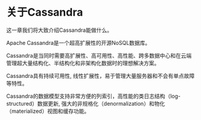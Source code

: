 # 关于Cassandra

这一章我们将大致介绍Cassandra能做什么。

Apache Cassandra是一个超高扩展性的开源NoSQL数据库。

Cassandra是当同时需要高扩展性、高可用性、高性能、跨多数据中心和在云端管理超大量结构化、半结构化和非架构化数据时的理想解决方案。

Cassandra具有持续可用性, 线性扩展性，易于管理大量服务器和不会有单点故障等特性。

Cassandra的数据模型支持非常方便的列索引，高性能的类日志结构（log-structured）数据更新, 强大的非规格化（denormalization）和物化（materialized）视图和缓存功能。

